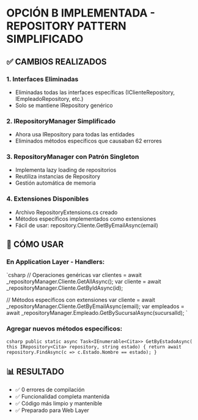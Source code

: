 ﻿# OPCIÓN B IMPLEMENTADA - REPOSITORY PATTERN SIMPLIFICADO

## ✅ CAMBIOS REALIZADOS

### 1. Interfaces Eliminadas
- Eliminadas todas las interfaces específicas (IClienteRepository, IEmpleadoRepository, etc.)
- Solo se mantiene IRepository<T> genérico

### 2. IRepositoryManager Simplificado
- Ahora usa IRepository<T> para todas las entidades
- Eliminados métodos específicos que causaban 62 errores

### 3. RepositoryManager con Patrón Singleton
- Implementa lazy loading de repositorios
- Reutiliza instancias de Repository<T>
- Gestión automática de memoria

### 4. Extensiones Disponibles
- Archivo RepositoryExtensions.cs creado
- Métodos específicos implementados como extensiones
- Fácil de usar: repository.Cliente.GetByEmailAsync(email)

## 🚀 CÓMO USAR

### En Application Layer - Handlers:
`csharp
// Operaciones genéricas
var clientes = await _repositoryManager.Cliente.GetAllAsync();
var cliente = await _repositoryManager.Cliente.GetByIdAsync(id);

// Métodos específicos con extensiones
var cliente = await _repositoryManager.Cliente.GetByEmailAsync(email);
var empleados = await _repositoryManager.Empleado.GetBySucursalAsync(sucursalId);
`

### Agregar nuevos métodos específicos:
`csharp
public static async Task<IEnumerable<Cita>> GetByEstadoAsync(
    this IRepository<Cita> repository, string estado)
{
    return await repository.FindAsync(c => c.Estado.Nombre == estado);
}
`

## 📊 RESULTADO
- ✅ 0 errores de compilación
- ✅ Funcionalidad completa mantenida
- ✅ Código más limpio y mantenible
- ✅ Preparado para Web Layer
